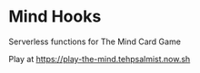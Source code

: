 # Mind Hooks

Serverless functions for The Mind Card Game

Play at https://play-the-mind.tehpsalmist.now.sh